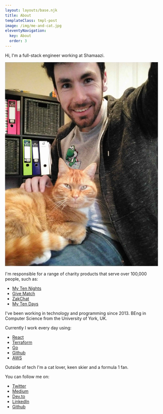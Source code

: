 ```yaml
---
layout: layouts/base.njk
title: About
templateClass: tmpl-post
image: /img/me-and-cat.jpg
eleventyNavigation:
  key: About
  order: 3
---
```


Hi, I'm a full-stack engineer working at Shamaazi.

<img alt="Me and my cat" decoding="async" loading="lazy" src="/img/me-and-cat.jpg" style="background-size: cover; background-image: none;">

I'm responsible for a range of charity products that serve over 100,000 people, such as:
- [My Ten Nights](https://mytennights.com)
- [Give Match](https://givematch.com)
- [ZakChat](https://zakchat.com)
- [My Ten Days](https://mytendays.com)

I've been working in technology and programming since 2013.
BEng in Computer Science from the University of York, UK.

Currently I work every day using:
- [React](https://reactjs.org/)
- [Terraform](https://www.terraform.io/)
- [Go](https://golang.org/)
- [Github](https://github.com/)
- [AWS](https://aws.amazon.com/)

Outside of tech I'm a cat lover, keen skier and a formula 1 fan.

You can follow me on:
- [Twitter](https://twitter.com/dglsparsons)
- [Medium](https://medium.com/@dglsparsons)
- [Dev.to](https://dev.to/dglsparsons)
- [LinkedIn](https://www.linkedin.com/in/douglas-parsons-b97025103/)
- [Github](https://github.com/dglsparsons)
